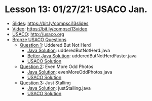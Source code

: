 # Lesson 13: 01/27/21: USACO Jan.
* [Slides](https://bit.ly/compsci13slides): https://bit.ly/compsci13slides  
* [Video](https://bit.ly/compsci13video):  https://bit.ly/compsci13video
* [USACO](http://usaco.org): http://usaco.org
* [Bronze USACO Questions](http://usaco.org/index.php?page=jan21results)
    * [Question 1](http://www.usaco.org/index.php?page=viewproblem&cpid=1083): Uddered But Not Herd
        * [Java Solution](udderedButNotHerd.java): udderedButNotHerd.java
        * [Better Java Solution](udderedButNotHerdFaster.java): udderedButNotHerdFaster.java
        * [USACO Solution](http://usaco.org/current/data/sol_prob1_bronze_jan21.html)
    * [Question 2](http://www.usaco.org/index.php?page=viewproblem&cpid=1084): Even More Odd Photos
        * [Java Solution](evenMoreOddPhotos.java): evenMoreOddPhotos.java
        * [USACO Solution](http://usaco.org/current/data/sol_prob2_bronze_jan21.html)
    * [Question 3](http://www.usaco.org/index.php?page=viewproblem&cpid=1085): Just Stalling
        * [Java Solution](justStalling.java): justStalling.java
        * [USACO Solution](http://usaco.org/current/data/sol_prob3_bronze_jan21.html)